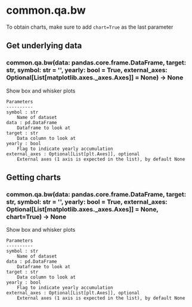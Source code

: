 # common.qa.bw

To obtain charts, make sure to add `chart=True` as the last parameter

## Get underlying data 
### common.qa.bw(data: pandas.core.frame.DataFrame, target: str, symbol: str = '', yearly: bool = True, external_axes: Optional[List[matplotlib.axes._axes.Axes]] = None) -> None

Show box and whisker plots

    Parameters
    ----------
    symbol : str
        Name of dataset
    data : pd.DataFrame
        Dataframe to look at
    target : str
        Data column to look at
    yearly : bool
        Flag to indicate yearly accumulation
    external_axes : Optional[List[plt.Axes]], optional
        External axes (1 axis is expected in the list), by default None

## Getting charts 
### common.qa.bw(data: pandas.core.frame.DataFrame, target: str, symbol: str = '', yearly: bool = True, external_axes: Optional[List[matplotlib.axes._axes.Axes]] = None, chart=True) -> None

Show box and whisker plots

    Parameters
    ----------
    symbol : str
        Name of dataset
    data : pd.DataFrame
        Dataframe to look at
    target : str
        Data column to look at
    yearly : bool
        Flag to indicate yearly accumulation
    external_axes : Optional[List[plt.Axes]], optional
        External axes (1 axis is expected in the list), by default None
